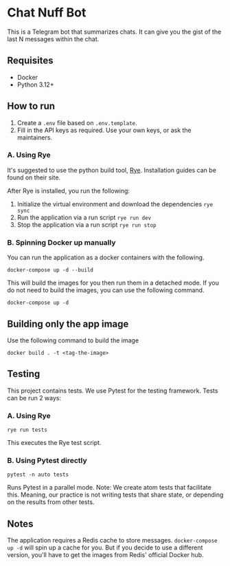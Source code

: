 # Chat Nuff Bot
This is a Telegram bot that summarizes chats. It can give you the
gist of the last N messages within the chat.

## Requisites
- Docker
- Python 3.12+

## How to run
1. Create a `.env` file based on `.env.template`. 
2. Fill in the API keys as required. Use your own keys, or ask the maintainers.

### A. Using Rye
It's suggested to use the python build tool, [Rye](https://rye-up.com/guide/).
Installation guides can be found on their site.

After Rye is installed, you run the following:
1. Initialize the virtual environment and download the dependencies
`rye sync`
2. Run the application via a run script
`rye run dev`
3. Stop the application via a run script
`rye run stop`

### B. Spinning Docker up manually
You can run the application as a docker containers with the following.
```shell
docker-compose up -d --build 
```

This will build the images for you then run them in a detached mode.
If you do not need to build the images, you can use the following command.
```shell
docker-compose up -d
```

## Building only the app image
Use the following command to build the image
```shell
docker build . -t <tag-the-image>
```

## Testing
This project contains tests. We use Pytest for the testing framework.
Tests can be run 2 ways:

### A. Using Rye
`rye run tests`

This executes the Rye test script.

### B. Using Pytest directly
`pytest -n auto tests`

Runs Pytest in a parallel mode. Note: We create atom tests that facilitate this.
Meaning, our practice is not writing tests that share state, or depending on
the results from other tests.

## Notes
The application requires a Redis cache to store messages.
`docker-compose up -d` will spin up a cache for you. But if you
decide to use a different version, you'll have to get 
the images from Redis' official Docker hub.
